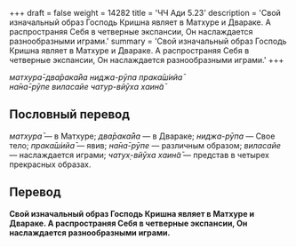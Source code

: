 +++
draft = false
weight = 14282
title = 'ЧЧ Ади 5.23'
description = 'Свой изначальный образ Господь Кришна являет в Матхуре и Двараке. А распространяя Себя в четверные экспансии, Он наслаждается разнообразными играми.'
summary = 'Свой изначальный образ Господь Кришна являет в Матхуре и Двараке. А распространяя Себя в четверные экспансии, Он наслаждается разнообразными играми.'
+++

_матхура̄-два̄рака̄йа ниджа-рӯпа прака̄ш́ийа̄  
на̄на̄-рӯпе виласайе чатур-вйӯха хаин̃а̄_

## Пословный перевод

_матхура̄_ — в Матхуре; _два̄рака̄йа_ — в Двараке; _ниджа_\-_рӯпа_ — Свое тело; _прака̄ш́ийа̄_ — явив; _на̄на̄_\-_рӯпе_ — различным образом; _виласайе_ — наслаждается играми; _чатух̣_\-_вйӯха_ _хаин̃а̄_ — представ в четырех прекрасных образах.

## Перевод

**Свой изначальный образ Господь Кришна являет в Матхуре и Двараке. А распространяя Себя в четверные экспансии, Он наслаждается разнообразными играми.**
